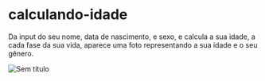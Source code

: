 # calculando-idade
Da input do seu nome, data de nascimento, e sexo, e calcula a sua idade, a cada fase da sua vida, aparece uma foto representando a sua idade e o seu gênero.

![Sem título](https://user-images.githubusercontent.com/69824782/103102544-5334a900-45fb-11eb-9819-e891e4780485.png)
